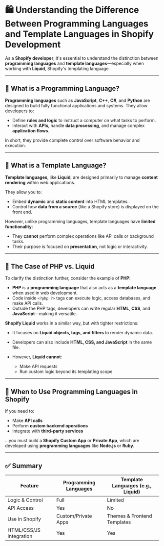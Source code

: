 # 🛍️ Understanding the Difference Between Programming Languages and Template Languages in Shopify Development

As a **Shopify developer**, it's essential to understand the distinction between **programming languages** and **template languages**—especially when working with **Liquid**, Shopify's templating language.

---

## 🔧 What is a Programming Language?

**Programming languages** such as **JavaScript**, **C++**, **C#**, and **Python** are designed to build fully functional applications and systems. They allow developers to:

* Define **rules and logic** to instruct a computer on what tasks to perform.
* Interact with **APIs**, handle **data processing**, and manage complex **application flows**.

In short, they provide complete control over software behavior and execution.

---

## 🧩 What is a Template Language?

**Template languages**, like **Liquid**, are designed primarily to manage **content rendering** within web applications.

They allow you to:

* Embed **dynamic** and **static content** into HTML templates.
* Control how **data from a source** (like a Shopify store) is displayed on the front end.

However, unlike programming languages, template languages have **limited functionality**:

* They **cannot** perform complex operations like API calls or background tasks.
* Their purpose is focused on **presentation**, not logic or interactivity.

---

## 🧪 The Case of PHP vs. Liquid

To clarify the distinction further, consider the example of **PHP**:

* **PHP** is a **programming language** that also acts as a **template language** when used in web development.
* Code inside `<?php ?>` tags can execute logic, access databases, and make API calls.
* Outside the PHP tags, developers can write regular **HTML**, **CSS**, and **JavaScript**—making it versatile.

**Shopify Liquid** works in a similar way, but with tighter restrictions:

* It focuses on **Liquid objects, tags, and filters** to render dynamic data.
* Developers can also include **HTML, CSS, and JavaScript** in the same file.
* However, **Liquid cannot**:

  * Make API requests
  * Run custom logic beyond its templating scope

---

## 🚀 When to Use Programming Languages in Shopify

If you need to:

* Make **API calls**
* Perform **custom backend operations**
* Integrate with **third-party services**

...you must build a **Shopify Custom App** or **Private App**, which are developed using **programming languages** like **Node.js** or **Ruby**.

---

## ✅ Summary

| Feature                 | Programming Languages | Template Languages (e.g., Liquid) |
| ----------------------- | --------------------- | --------------------------------- |
| Logic & Control         | Full                  | Limited                           |
| API Access              | Yes                   | No                                |
| Use in Shopify          | Custom/Private Apps   | Themes & Frontend Templates       |
| HTML/CSS/JS Integration | Yes                   | Yes                               |

